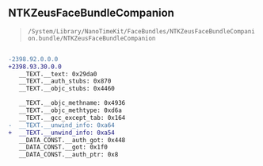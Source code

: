 ## NTKZeusFaceBundleCompanion

> `/System/Library/NanoTimeKit/FaceBundles/NTKZeusFaceBundleCompanion.bundle/NTKZeusFaceBundleCompanion`

```diff

-2398.92.0.0.0
+2398.93.30.0.0
   __TEXT.__text: 0x29da0
   __TEXT.__auth_stubs: 0x870
   __TEXT.__objc_stubs: 0x4460

   __TEXT.__objc_methname: 0x4936
   __TEXT.__objc_methtype: 0xd6a
   __TEXT.__gcc_except_tab: 0x164
-  __TEXT.__unwind_info: 0xa64
+  __TEXT.__unwind_info: 0xa54
   __DATA_CONST.__auth_got: 0x448
   __DATA_CONST.__got: 0x1f0
   __DATA_CONST.__auth_ptr: 0x8

```
